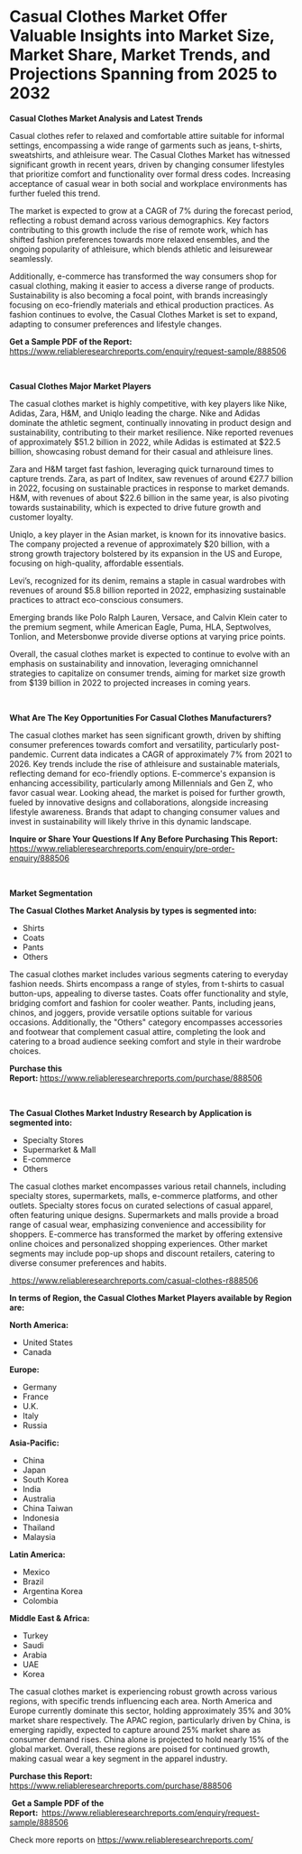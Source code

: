 <p><h1>Casual Clothes Market Offer Valuable Insights into Market Size, Market Share, Market Trends, and Projections Spanning from 2025 to 2032</h1></p><p><strong>Casual Clothes Market Analysis and Latest Trends</strong></p>
<p><p>Casual clothes refer to relaxed and comfortable attire suitable for informal settings, encompassing a wide range of garments such as jeans, t-shirts, sweatshirts, and athleisure wear. The Casual Clothes Market has witnessed significant growth in recent years, driven by changing consumer lifestyles that prioritize comfort and functionality over formal dress codes. Increasing acceptance of casual wear in both social and workplace environments has further fueled this trend.</p><p>The market is expected to grow at a CAGR of 7% during the forecast period, reflecting a robust demand across various demographics. Key factors contributing to this growth include the rise of remote work, which has shifted fashion preferences towards more relaxed ensembles, and the ongoing popularity of athleisure, which blends athletic and leisurewear seamlessly.</p><p>Additionally, e-commerce has transformed the way consumers shop for casual clothing, making it easier to access a diverse range of products. Sustainability is also becoming a focal point, with brands increasingly focusing on eco-friendly materials and ethical production practices. As fashion continues to evolve, the Casual Clothes Market is set to expand, adapting to consumer preferences and lifestyle changes.</p></p>
<p><strong>Get a Sample PDF of the Report:&nbsp;</strong> <a href="https://www.reliableresearchreports.com/enquiry/request-sample/888506?utm_campaign=3323&utm_medium=2&utm_source=Github&utm_content=ia&utm_term=04042025&utm_id=casual-clothes">https://www.reliableresearchreports.com/enquiry/request-sample/888506</a></p>
<p>&nbsp;</p>
<p><strong>Casual Clothes Major Market Players</strong></p>
<p><p>The casual clothes market is highly competitive, with key players like Nike, Adidas, Zara, H&M, and Uniqlo leading the charge. Nike and Adidas dominate the athletic segment, continually innovating in product design and sustainability, contributing to their market resilience. Nike reported revenues of approximately $51.2 billion in 2022, while Adidas is estimated at $22.5 billion, showcasing robust demand for their casual and athleisure lines.</p><p>Zara and H&M target fast fashion, leveraging quick turnaround times to capture trends. Zara, as part of Inditex, saw revenues of around €27.7 billion in 2022, focusing on sustainable practices in response to market demands. H&M, with revenues of about $22.6 billion in the same year, is also pivoting towards sustainability, which is expected to drive future growth and customer loyalty.</p><p>Uniqlo, a key player in the Asian market, is known for its innovative basics. The company projected a revenue of approximately $20 billion, with a strong growth trajectory bolstered by its expansion in the US and Europe, focusing on high-quality, affordable essentials.</p><p>Levi’s, recognized for its denim, remains a staple in casual wardrobes with revenues of around $5.8 billion reported in 2022, emphasizing sustainable practices to attract eco-conscious consumers. </p><p>Emerging brands like Polo Ralph Lauren, Versace, and Calvin Klein cater to the premium segment, while American Eagle, Puma, HLA, Septwolves, Tonlion, and Metersbonwe provide diverse options at varying price points.</p><p>Overall, the casual clothes market is expected to continue to evolve with an emphasis on sustainability and innovation, leveraging omnichannel strategies to capitalize on consumer trends, aiming for market size growth from $139 billion in 2022 to projected increases in coming years.</p></p>
<p>&nbsp;</p>
<p><strong>What Are The Key Opportunities For Casual Clothes Manufacturers?</strong></p>
<p><p>The casual clothes market has seen significant growth, driven by shifting consumer preferences towards comfort and versatility, particularly post-pandemic. Current data indicates a CAGR of approximately 7% from 2021 to 2026. Key trends include the rise of athleisure and sustainable materials, reflecting demand for eco-friendly options. E-commerce's expansion is enhancing accessibility, particularly among Millennials and Gen Z, who favor casual wear. Looking ahead, the market is poised for further growth, fueled by innovative designs and collaborations, alongside increasing lifestyle awareness. Brands that adapt to changing consumer values and invest in sustainability will likely thrive in this dynamic landscape.</p></p>
<p><strong>Inquire or Share Your Questions If Any Before Purchasing This Report:</strong> <a href="https://www.reliableresearchreports.com/enquiry/pre-order-enquiry/888506?utm_campaign=3323&utm_medium=2&utm_source=Github&utm_content=ia&utm_term=04042025&utm_id=casual-clothes">https://www.reliableresearchreports.com/enquiry/pre-order-enquiry/888506</a></p>
<p>&nbsp;</p>
<p><strong>Market Segmentation</strong></p>
<p><strong>The Casual Clothes Market Analysis by types is segmented into:</strong></p>
<p><ul><li>Shirts</li><li>Coats</li><li>Pants</li><li>Others</li></ul></p>
<p><p>The casual clothes market includes various segments catering to everyday fashion needs. Shirts encompass a range of styles, from t-shirts to casual button-ups, appealing to diverse tastes. Coats offer functionality and style, bridging comfort and fashion for cooler weather. Pants, including jeans, chinos, and joggers, provide versatile options suitable for various occasions. Additionally, the "Others" category encompasses accessories and footwear that complement casual attire, completing the look and catering to a broad audience seeking comfort and style in their wardrobe choices.</p></p>
<p><strong>Purchase this Report:&nbsp;</strong><a href="https://www.reliableresearchreports.com/purchase/888506?utm_campaign=3323&utm_medium=2&utm_source=Github&utm_content=ia&utm_term=04042025&utm_id=casual-clothes">https://www.reliableresearchreports.com/purchase/888506</a></p>
<p>&nbsp;</p>
<p><strong>The Casual Clothes Market Industry Research by Application is segmented into:</strong></p>
<p><ul><li>Specialty Stores</li><li>Supermarket & Mall</li><li>E-commerce</li><li>Others</li></ul></p>
<p><p>The casual clothes market encompasses various retail channels, including specialty stores, supermarkets, malls, e-commerce platforms, and other outlets. Specialty stores focus on curated selections of casual apparel, often featuring unique designs. Supermarkets and malls provide a broad range of casual wear, emphasizing convenience and accessibility for shoppers. E-commerce has transformed the market by offering extensive online choices and personalized shopping experiences. Other market segments may include pop-up shops and discount retailers, catering to diverse consumer preferences and habits.</p></p>
<p><a href="https://www.reliableresearchreports.com/casual-clothes-r888506?utm_campaign=3323&utm_medium=2&utm_source=Github&utm_content=ia&utm_term=04042025&utm_id=casual-clothes">&nbsp;https://www.reliableresearchreports.com/casual-clothes-r888506</a></p>
<p><strong>In terms of Region, the Casual Clothes Market Players available by Region are:</strong></p>
<p>
    <p> <strong> North America: </strong>
        <ul>
            <li>United States</li>
            <li>Canada</li>
        </ul>
        </p> 
    <p> <strong> Europe: </strong>
        <ul>
            <li>Germany</li>
            <li>France</li>
            <li>U.K.</li>
            <li>Italy</li>
            <li>Russia</li>
        </ul>
        </p> 
    <p> <strong> Asia-Pacific: </strong>
        <ul>
            <li>China</li>
            <li>Japan</li>
            <li>South Korea</li>
            <li>India</li>
            <li>Australia</li>
            <li>China Taiwan</li>
            <li>Indonesia</li>
            <li>Thailand</li>
            <li>Malaysia</li>
        </ul>
        </p> 
    <p> <strong> Latin America: </strong>
        <ul>
            <li>Mexico</li>
            <li>Brazil</li>
            <li>Argentina Korea</li>
            <li>Colombia</li>
        </ul>
        </p> 
    <p> <strong> Middle East & Africa: </strong>
        <ul>
            <li>Turkey</li>
            <li>Saudi</li>
            <li>Arabia</li>
            <li>UAE</li>
            <li>Korea</li>
        </ul>
    </p>
    </p>
<p><p>The casual clothes market is experiencing robust growth across various regions, with specific trends influencing each area. North America and Europe currently dominate this sector, holding approximately 35% and 30% market share respectively. The APAC region, particularly driven by China, is emerging rapidly, expected to capture around 25% market share as consumer demand rises. China alone is projected to hold nearly 15% of the global market. Overall, these regions are poised for continued growth, making casual wear a key segment in the apparel industry.</p></p>
<p><strong>Purchase this Report: </strong><a href="https://www.reliableresearchreports.com/purchase/888506?utm_campaign=3323&utm_medium=2&utm_source=Github&utm_content=ia&utm_term=04042025&utm_id=casual-clothes">https://www.reliableresearchreports.com/purchase/888506</a></p>
<p>&nbsp;<strong>Get a Sample PDF of the Report:&nbsp;&nbsp;</strong><a href="https://www.reliableresearchreports.com/enquiry/request-sample/888506?utm_campaign=3323&utm_medium=2&utm_source=Github&utm_content=ia&utm_term=04042025&utm_id=casual-clothes">https://www.reliableresearchreports.com/enquiry/request-sample/888506</a></p>
<p><strong></strong></p>
<p>Check more reports on <a href="https://www.reliableresearchreports.com/?utm_campaign=3323&utm_medium=2&utm_source=Github&utm_content=ia&utm_term=04042025&utm_id=casual-clothes">https://www.reliableresearchreports.com/</a></p>